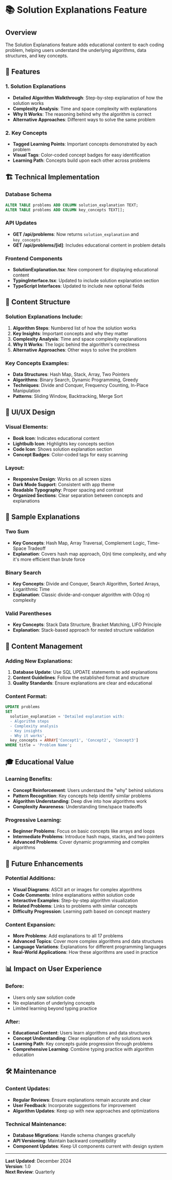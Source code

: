 # 📚 Solution Explanations Feature

## Overview

The Solution Explanations feature adds educational content to each coding problem, helping users understand the underlying algorithms, data structures, and key concepts.

## 🎯 Features

### 1. Solution Explanations

- **Detailed Algorithm Walkthrough**: Step-by-step explanation of how the solution works
- **Complexity Analysis**: Time and space complexity with explanations
- **Why It Works**: The reasoning behind why the algorithm is correct
- **Alternative Approaches**: Different ways to solve the same problem

### 2. Key Concepts

- **Tagged Learning Points**: Important concepts demonstrated by each problem
- **Visual Tags**: Color-coded concept badges for easy identification
- **Learning Path**: Concepts build upon each other across problems

## 🏗️ Technical Implementation

### Database Schema

```sql
ALTER TABLE problems ADD COLUMN solution_explanation TEXT;
ALTER TABLE problems ADD COLUMN key_concepts TEXT[];
```

### API Updates

- **GET /api/problems**: Now returns `solution_explanation` and `key_concepts`
- **GET /api/problems/[id]**: Includes educational content in problem details

### Frontend Components

- **SolutionExplanation.tsx**: New component for displaying educational content
- **TypingInterface.tsx**: Updated to include solution explanation section
- **TypeScript Interfaces**: Updated to include new optional fields

## 📖 Content Structure

### Solution Explanations Include:

1. **Algorithm Steps**: Numbered list of how the solution works
2. **Key Insights**: Important concepts and why they matter
3. **Complexity Analysis**: Time and space complexity explanations
4. **Why It Works**: The logic behind the algorithm's correctness
5. **Alternative Approaches**: Other ways to solve the problem

### Key Concepts Examples:

- **Data Structures**: Hash Map, Stack, Array, Two Pointers
- **Algorithms**: Binary Search, Dynamic Programming, Greedy
- **Techniques**: Divide and Conquer, Frequency Counting, In-Place Manipulation
- **Patterns**: Sliding Window, Backtracking, Merge Sort

## 🎨 UI/UX Design

### Visual Elements:

- **Book Icon**: Indicates educational content
- **Lightbulb Icon**: Highlights key concepts section
- **Code Icon**: Shows solution explanation section
- **Concept Badges**: Color-coded tags for easy scanning

### Layout:

- **Responsive Design**: Works on all screen sizes
- **Dark Mode Support**: Consistent with app theme
- **Readable Typography**: Proper spacing and contrast
- **Organized Sections**: Clear separation between concepts and explanations

## 📝 Sample Explanations

### Two Sum

- **Key Concepts**: Hash Map, Array Traversal, Complement Logic, Time-Space Tradeoff
- **Explanation**: Covers hash map approach, O(n) time complexity, and why it's more efficient than brute force

### Binary Search

- **Key Concepts**: Divide and Conquer, Search Algorithm, Sorted Arrays, Logarithmic Time
- **Explanation**: Classic divide-and-conquer algorithm with O(log n) complexity

### Valid Parentheses

- **Key Concepts**: Stack Data Structure, Bracket Matching, LIFO Principle
- **Explanation**: Stack-based approach for nested structure validation

## 🔄 Content Management

### Adding New Explanations:

1. **Database Update**: Use SQL UPDATE statements to add explanations
2. **Content Guidelines**: Follow the established format and structure
3. **Quality Standards**: Ensure explanations are clear and educational

### Content Format:

```sql
UPDATE problems
SET
  solution_explanation = 'Detailed explanation with:
  - Algorithm steps
  - Complexity analysis
  - Key insights
  - Why it works',
  key_concepts = ARRAY['Concept1', 'Concept2', 'Concept3']
WHERE title = 'Problem Name';
```

## 🎓 Educational Value

### Learning Benefits:

- **Concept Reinforcement**: Users understand the "why" behind solutions
- **Pattern Recognition**: Key concepts help identify similar problems
- **Algorithm Understanding**: Deep dive into how algorithms work
- **Complexity Awareness**: Understanding time/space tradeoffs

### Progressive Learning:

- **Beginner Problems**: Focus on basic concepts like arrays and loops
- **Intermediate Problems**: Introduce hash maps, stacks, and two pointers
- **Advanced Problems**: Cover dynamic programming and complex algorithms

## 🚀 Future Enhancements

### Potential Additions:

- **Visual Diagrams**: ASCII art or images for complex algorithms
- **Code Comments**: Inline explanations within solution code
- **Interactive Examples**: Step-by-step algorithm visualization
- **Related Problems**: Links to problems with similar concepts
- **Difficulty Progression**: Learning path based on concept mastery

### Content Expansion:

- **More Problems**: Add explanations to all 17 problems
- **Advanced Topics**: Cover more complex algorithms and data structures
- **Language Variations**: Explanations for different programming languages
- **Real-World Applications**: How these algorithms are used in practice

## 📊 Impact on User Experience

### Before:

- Users only saw solution code
- No explanation of underlying concepts
- Limited learning beyond typing practice

### After:

- **Educational Content**: Users learn algorithms and data structures
- **Concept Understanding**: Clear explanation of why solutions work
- **Learning Path**: Key concepts guide progression through problems
- **Comprehensive Learning**: Combine typing practice with algorithm education

## 🛠️ Maintenance

### Content Updates:

- **Regular Reviews**: Ensure explanations remain accurate and clear
- **User Feedback**: Incorporate suggestions for improvement
- **Algorithm Updates**: Keep up with new approaches and optimizations

### Technical Maintenance:

- **Database Migrations**: Handle schema changes gracefully
- **API Versioning**: Maintain backward compatibility
- **Component Updates**: Keep UI components current with design system

---

**Last Updated**: December 2024  
**Version**: 1.0  
**Next Review**: Quarterly
